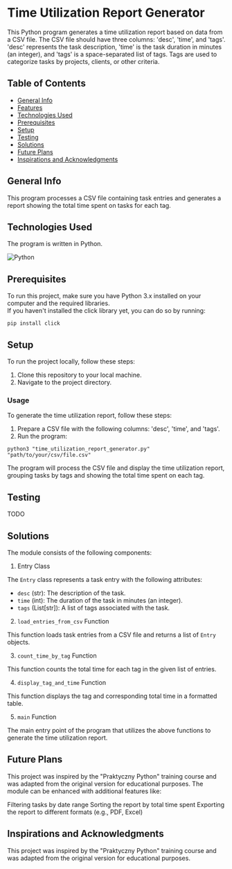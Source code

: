 # Time Utilization Report Generator

This Python program generates a time utilization report based on data from a CSV file. The CSV file should have three columns: 'desc', 'time', and 'tags'. 'desc' represents the task description, 'time' is the task duration in minutes (an integer), and 'tags' is a space-separated list of tags. Tags are used to categorize tasks by projects, clients, or other criteria.

## Table of Contents
- [General Info](#general-info)
- [Features](#features)
- [Technologies Used](#technologies-used)
- [Prerequisites](#prerequisites)
- [Setup](#setup)
- [Testing](#testing)
- [Solutions](#solutions)
- [Future Plans](#future-plans)
- [Inspirations and Acknowledgments](#inspirations-and-acknowledgments)


## General Info
This program processes a CSV file containing task entries and generates a report showing the total time spent on tasks for each tag.

## Technologies Used
The program is written in Python.

![Python](https://img.shields.io/badge/python-3670A0?style=for-the-badge&logo=python&logoColor=ffdd54)

## Prerequisites
To run this project, make sure you have Python 3.x installed on your computer and the required libraries.  
If you haven't installed the click library yet, you can do so by running:
```
pip install click
```

## Setup
To run the project locally, follow these steps:

1. Clone this repository to your local machine.
2. Navigate to the project directory.

### Usage
To generate the time utilization report, follow these steps:

1. Prepare a CSV file with the following columns: 'desc', 'time', and 'tags'.
2. Run the program:
```
python3 "time_utilization_report_generator.py" "path/to/your/csv/file.csv"
```
The program will process the CSV file and display the time utilization report, grouping tasks by tags and showing the total time spent on each tag.

## Testing

TODO

## Solutions
The module consists of the following components:

1. Entry Class

The `Entry` class represents a task entry with the following attributes:

* `desc` (str): The description of the task.
* `time` (int): The duration of the task in minutes (an integer).
* `tags` (List[str]): A list of tags associated with the task.

2. `load_entries_from_csv` Function

This function loads task entries from a CSV file and returns a list of `Entry` objects.

3. `count_time_by_tag` Function

This function counts the total time for each tag in the given list of entries.

4. `display_tag_and_time` Function

This function displays the tag and corresponding total time in a formatted table.

5. `main` Function

The main entry point of the program that utilizes the above functions to generate the time utilization report.

## Future Plans
This project was inspired by the "Praktyczny Python" training course and was adapted from the original version for educational purposes.
The module can be enhanced with additional features like:

Filtering tasks by date range
Sorting the report by total time spent
Exporting the report to different formats (e.g., PDF, Excel)

## Inspirations and Acknowledgments
This project was inspired by the "Praktyczny Python" training course and was adapted from the original version for educational purposes.
